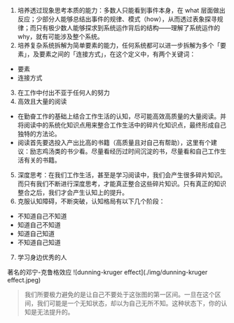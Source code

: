 1. 培养透过现象思考本质的能力：多数人只能看到事件本身，在 what 层面做出反应；少部分人能够总结出事件的规律、模式（how），从而透过表象探寻规律；而只有极少数人能够探求到系统运作背后的结构——理解了系统运作的 why，就有可能涉及整个系统。
2. 培养复杂系统拆解为简单要素的能力，任何系统都可以进一步拆解为多个「要素」，及要素之间的「连接方式」，在这个定义中，有两个关键词：
  * 要素
  * 连接方式
3. 在工作中付出不亚于任何人的努力
4. 高效且大量的阅读
  * 在勤奋工作的基础上结合工作生活的认知，尽可能高效高质量的大量阅读。并将阅读中的系统化知识点用来整合工作生活中的碎片化知识点，最终形成自己独特的方法论。
  * 阅读首先要选投入产出比高的书籍（高质量且对自己有帮助），这里有个建议：励志鸡汤类的书少看。尽量看经历过时间沉淀的书，尽量看和自己工作生活有关的书籍。
5. 深度思考：在我们工作生活，甚至是学习阅读中，我们会产生很多碎片知识。而只有我们不断进行深度思考，才能真正整合这些碎片知识。只有真正的知识整合之后，我们才会产生认知上的提升。
6. 克服认知障碍，不断突破，认知格局有以下几个阶段：
  * 不知道自己不知道
  * 知道自己不知道
  * 知道自己知道
  * 不知道自己知道
7. 学习身边优秀的人

著名的邓宁-克鲁格效应
![dunning-kruger effect](./img/dunning-kruger effect.jpeg)

> 我们所要极力避免的是让自己不要处于这张图的第一区间。一旦在这个区间，我们可能是一个无知状态，却以为自己无所不知。这种状态下，你的认知是无法提升的。